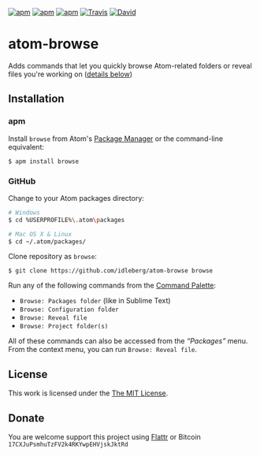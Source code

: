 [![apm](https://img.shields.io/apm/l/browse.svg?style=flat-square)](https://atom.io/packages/browse)
[![apm](https://img.shields.io/apm/v/browse.svg?style=flat-square)](https://atom.io/packages/browse)
[![apm](https://img.shields.io/apm/dm/browse.svg?style=flat-square)](https://atom.io/packages/browse)
[![Travis](https://img.shields.io/travis/idleberg/atom-browse.svg?style=flat-square)](https://travis-ci.org/idleberg/atom-browse)
[![David](https://img.shields.io/david/dev/idleberg/atom-browse.svg?style=flat-square)](https://david-dm.org/idleberg/atom-browse#info=dependencies)

# atom-browse

Adds commands that let you quickly browse Atom-related folders or reveal files you're working on ([details below](#usage))

## Installation

### apm

Install `browse` from Atom's [Package Manager](http://flight-manual.atom.io/using-atom/sections/atom-packages/) or the command-line equivalent:

`$ apm install browse`

### GitHub

Change to your Atom packages directory:

```bash
# Windows
$ cd %USERPROFILE%\.atom\packages

# Mac OS X & Linux
$ cd ~/.atom/packages/
```

Clone repository as `browse`:

`$ git clone https://github.com/idleberg/atom-browse browse`

Run any of the following commands from the [Command Palette](https://atom.io/docs/latest/getting-started-atom-basics#command-palette):

* `Browse: Packages folder` (like in Sublime Text)
* `Browse: Configuration folder`
* `Browse: Reveal file`
* `Browse: Project folder(s)`

All of these commands can also be accessed from the *“Packages”* menu. From the context menu, you can run `Browse: Reveal file`.

## License

This work is licensed under the [The MIT License](LICENSE.md).

## Donate

You are welcome support this project using [Flattr](https://flattr.com/submit/auto?user_id=idleberg&url=https://github.com/idleberg/atom-browse) or Bitcoin `17CXJuPsmhuTzFV2k4RKYwpEHVjskJktRd`
